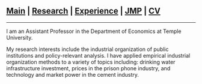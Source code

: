 
## [Main](https://gsileo.github.io/) | [Research](/research.html) | [Experience](/experience.html) | [JMP](/papers/sileo_jmp_infrastructure_investment.pdf) | [CV](/cv/sileo_cv.pdf)

* * *

I am an Assistant Professor in the Department of Economics at Temple University.

My research interests include the industrial organization of public institutions and policy-relevant analysis. I have applied empirical industrial organization methods to a variety of topics including: drinking water infrastructure investment, prices in the prison phone industry, and technology and market power in the cement industry.
